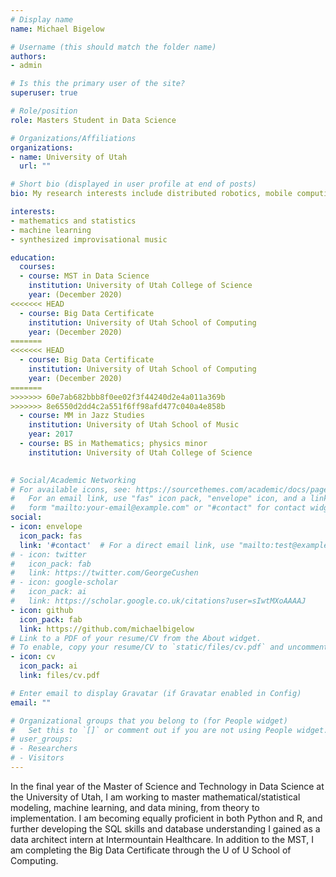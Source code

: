 ```yaml
---
# Display name
name: Michael Bigelow

# Username (this should match the folder name)
authors:
- admin

# Is this the primary user of the site?
superuser: true

# Role/position
role: Masters Student in Data Science

# Organizations/Affiliations
organizations:
- name: University of Utah
  url: ""

# Short bio (displayed in user profile at end of posts)
bio: My research interests include distributed robotics, mobile computing and programmable matter.

interests:
- mathematics and statistics
- machine learning
- synthesized improvisational music

education:
  courses:
  - course: MST in Data Science 
    institution: University of Utah College of Science
    year: (December 2020)
<<<<<<< HEAD
  - course: Big Data Certificate 
    institution: University of Utah School of Computing
    year: (December 2020)
=======
<<<<<<< HEAD
  - course: Big Data Certificate 
    institution: University of Utah School of Computing
    year: (December 2020)
=======
>>>>>>> 60e7ab682bbb8f0ee02f3f44240d2e4a011a369b
>>>>>>> 8e6550d2dd4c2a551f6ff98afd477c040a4e858b
  - course: MM in Jazz Studies
    institution: University of Utah School of Music
    year: 2017
  - course: BS in Mathematics; physics minor
    institution: University of Utah College of Science
    

# Social/Academic Networking
# For available icons, see: https://sourcethemes.com/academic/docs/page-builder/#icons
#   For an email link, use "fas" icon pack, "envelope" icon, and a link in the
#   form "mailto:your-email@example.com" or "#contact" for contact widget.
social:
- icon: envelope
  icon_pack: fas
  link: '#contact'  # For a direct email link, use "mailto:test@example.org".
# - icon: twitter
#   icon_pack: fab
#   link: https://twitter.com/GeorgeCushen
# - icon: google-scholar
#   icon_pack: ai
#   link: https://scholar.google.co.uk/citations?user=sIwtMXoAAAAJ
- icon: github
  icon_pack: fab
  link: https://github.com/michaelbigelow
# Link to a PDF of your resume/CV from the About widget.
# To enable, copy your resume/CV to `static/files/cv.pdf` and uncomment the lines below.
- icon: cv
  icon_pack: ai
  link: files/cv.pdf

# Enter email to display Gravatar (if Gravatar enabled in Config)
email: ""

# Organizational groups that you belong to (for People widget)
#   Set this to `[]` or comment out if you are not using People widget.
# user_groups:
# - Researchers
# - Visitors
---
```


In the final year of the Master of Science and Technology in Data Science at the University of Utah, I am working to master mathematical/statistical modeling, machine learning, and data mining, from theory to implementation. I am becoming equally proficient in both Python and R, and further developing the SQL skills and database understanding I gained as a data architect intern at Intermountain Healthcare. In addition to the MST, I am completing the Big Data Certificate through the U of U School of Computing. 
